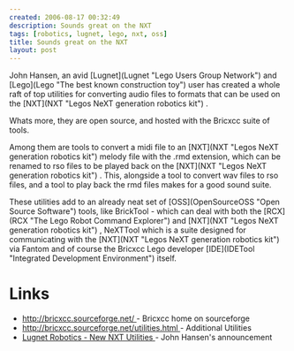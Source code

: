 ```yaml
---
created: 2006-08-17 00:32:49
description: Sounds great on the NXT
tags: [robotics, lugnet, lego, nxt, oss]
title: Sounds great on the NXT
layout: post
---
```

 <p>
  John Hansen, an avid
  [Lugnet](Lugnet "Lego Users Group Network")
  and
  [Lego](Lego "The best known construction toy")
  user has created a whole raft of top utilities for converting audio files to formats that can be used on the
  [NXT](NXT "Legos NeXT generation robotics kit")
  .
 </p>
 <p>
  Whats more, they are open source, and hosted with the Bricxcc
  suite of tools.
 </p>
 <p>
  Among them are tools to convert a midi file to an
  [NXT](NXT "Legos NeXT generation robotics kit")
  melody file with the .rmd extension, which can be renamed to rso files to be played back on the
  [NXT](NXT "Legos NeXT generation robotics kit")
  . This, alongside a tool to convert wav files to rso files, and a tool to play back the rmd files makes for a good sound suite.
 </p>
 <p>
  These utilities add to an already neat set of
  [OSS](OpenSourceOSS "Open Source Software")
  tools, like BrickTool - which can deal with both the
  [RCX](RCX "The Lego Robot Command Explorer")
  and
  [NXT](NXT "Legos NeXT generation robotics kit")
  , NeXTTool which is a suite designed for communicating with the
  [NXT](NXT "Legos NeXT generation robotics kit")
  via Fantom and of course the Bricxcc Lego developer
  [IDE](IDETool "Integrated Development Environment")
  itself.
 </p>
 <h1 id="Links">
  Links
 </h1>
 <ul>
  <li>
   <a href="http://bricxcc.sourceforge.net/" >
    http://bricxcc.sourceforge.net/
   </a>
   - Bricxcc home on sourceforge
  </li>
  <li>
   <a href="http://bricxcc.sourceforge.net/utilities.html" >
    http://bricxcc.sourceforge.net/utilities.html
   </a>
   - Additional Utilities
  </li>
  <li>
   <a href="http://news.lugnet.com/robotics/nxt/?n=84" >
    Lugnet Robotics - New NXT Utilities
   </a>
   - John Hansen's announcement
  </li>
 </ul>
 
